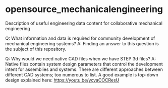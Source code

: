 # opensource_mechanicalengineering
Description of useful engineering data content for collaborative mechanical engineering

Q: What information and data is required for community development of mechanical engineering systems?
A: Finding an answer to this question is the subject of this repository.

Q: Why would we need native CAD files when we have STEP 3d files?
A: Native files contain system design parameters that control the development intent for assemblies and systems.
   There are different approaches between different CAD systems; too numerous to list. A good example is top-down design explained here: https://youtu.be/ycvaCOCResU
